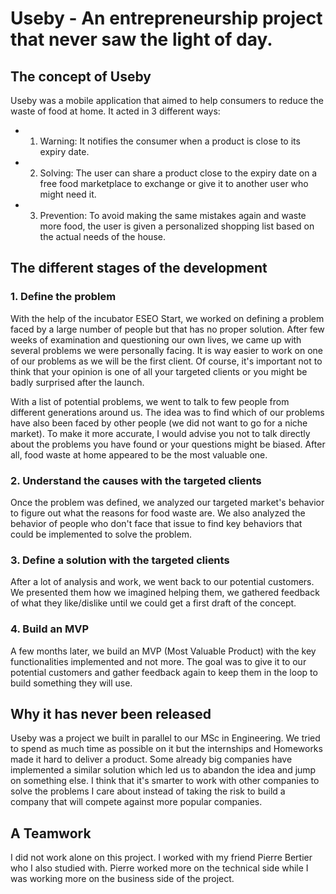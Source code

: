 # Useby - An entrepreneurship project that never saw the light of day.

## The concept of Useby

Useby was a mobile application that aimed to help consumers to reduce the waste of food at home. It acted in 3 different ways:
  - 1. Warning: It notifies the consumer when a product is close to its expiry date.
  - 2. Solving: The user can share a product close to the expiry date on a free food marketplace to exchange or give it to another user who might need it.
  - 3. Prevention: To avoid making the same mistakes again and waste more food, the user is given a personalized shopping list based on the actual needs of the house.
  
## The different stages of the development

### 1. Define the problem

   With the help of the incubator ESEO Start, we worked on defining a problem faced by a large number of people but that has no proper solution. After few weeks of examination and questioning our own lives, we came up with several problems we were personally facing. It is way easier to work on one of our problems as we will be the first client. Of course, it's important not to think that your opinion is one of all your targeted clients or you might be badly surprised after the launch.

   With a list of potential problems, we went to talk to few people from different generations around us. The idea was to find which of our problems have also been faced by other people (we did not want to go for a niche market). To make it more accurate, I would advise you not to talk directly about the problems you have found or your questions might be biased. After all, food waste at home appeared to be the most valuable one.
  
### 2. Understand the causes with the targeted clients

   Once the problem was defined, we analyzed our targeted market's behavior to figure out what the reasons for food waste are. We also analyzed the behavior of people who don't face that issue to find key behaviors that could be implemented to solve the problem.

### 3. Define a solution with the targeted clients

   After a lot of analysis and work, we went back to our potential customers. We presented them how we imagined helping them, we gathered feedback of what they like/dislike until we could get a first draft of the concept.

### 4. Build an MVP

   A few months later, we build an MVP (Most Valuable Product) with the key functionalities implemented and not more. The goal was to give it to our potential customers and gather feedback again to keep them in the loop to build something they will use.

## Why it has never been released

Useby was a project we built in parallel to our MSc in Engineering. We tried to spend as much time as possible on it but the internships and Homeworks made it hard to deliver a product. Some already big companies have implemented a similar solution which led us to abandon the idea and jump on something else. I think that it's smarter to work with other companies to solve the problems I care about instead of taking the risk to build a company that will compete against more popular companies.

## A Teamwork

I did not work alone on this project. I worked with my friend Pierre Bertier who I also studied with. Pierre worked more on the technical side while I was working more on the business side of the project.
